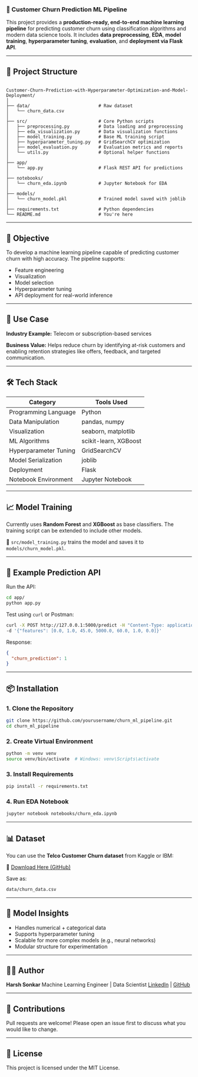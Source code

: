 ### 🔁 Customer Churn Prediction ML Pipeline

This project provides a **production-ready, end-to-end machine learning pipeline** for predicting customer churn using classification algorithms and modern data science tools. It includes **data preprocessing**, **EDA**, **model training**, **hyperparameter tuning**, **evaluation**, and **deployment via Flask API**.

---

## 📂 Project Structure

```

Customer-Churn-Prediction-with-Hyperparameter-Optimization-and-Model-Deployment/
│
├── data/                          # Raw dataset
│   └── churn_data.csv
│
├── src/                           # Core Python scripts
│   ├── preprocessing.py           # Data loading and preprocessing
│   ├── eda_visualization.py       # Data visualization functions
│   ├── model_training.py          # Base ML training script
│   ├── hyperparameter_tuning.py   # GridSearchCV optimization
│   ├── model_evaluation.py        # Evaluation metrics and reports
│   └── utils.py                   # Optional helper functions
│
├── app/
│   └── app.py                     # Flask REST API for predictions
│
├── notebooks/
│   └── churn_eda.ipynb            # Jupyter Notebook for EDA
│
├── models/
│   └── churn_model.pkl            # Trained model saved with joblib
│
├── requirements.txt               # Python dependencies
└── README.md                      # You're here

````

---

## 📌 Objective

To develop a machine learning pipeline capable of predicting customer churn with high accuracy. The pipeline supports:
- Feature engineering
- Visualization
- Model selection
- Hyperparameter tuning
- API deployment for real-world inference

---

## 💼 Use Case

**Industry Example:** Telecom or subscription-based services

**Business Value:** Helps reduce churn by identifying at-risk customers and enabling retention strategies like offers, feedback, and targeted communication.

---

## 🛠️ Tech Stack

| Category               | Tools Used                          |
|------------------------|-------------------------------------|
| Programming Language   | Python                              |
| Data Manipulation      | pandas, numpy                       |
| Visualization          | seaborn, matplotlib                 |
| ML Algorithms          | scikit-learn, XGBoost               |
| Hyperparameter Tuning  | GridSearchCV                        |
| Model Serialization    | joblib                              |
| Deployment             | Flask                               |
| Notebook Environment   | Jupyter Notebook                    |

---

## 📈 Model Training

Currently uses **Random Forest** and **XGBoost** as base classifiers. The training script can be extended to include other models.

📂 `src/model_training.py` trains the model and saves it to `models/churn_model.pkl`.

---

## 🧪 Example Prediction API

Run the API:
```bash
cd app/
python app.py
````

Test using `curl` or Postman:

```bash
curl -X POST http://127.0.0.1:5000/predict -H "Content-Type: application/json" \
-d '{"features": [0.0, 1.0, 45.0, 5000.0, 60.0, 1.0, 0.0]}'
```

Response:

```json
{
  "churn_prediction": 1
}
```

---

## 📦 Installation

### 1. Clone the Repository

```bash
git clone https://github.com/yourusername/churn_ml_pipeline.git
cd churn_ml_pipeline
```

### 2. Create Virtual Environment

```bash
python -m venv venv
source venv/bin/activate  # Windows: venv\Scripts\activate
```

### 3. Install Requirements

```bash
pip install -r requirements.txt
```

### 4. Run EDA Notebook

```bash
jupyter notebook notebooks/churn_eda.ipynb
```

---

## 📊 Dataset

You can use the **Telco Customer Churn dataset** from Kaggle or IBM:

🔗 [Download Here (GitHub)](https://raw.githubusercontent.com/IBM/telco-customer-churn-on-icp4d/master/data/Telco-Customer-Churn.csv)

Save as:

```bash
data/churn_data.csv
```

---

## 🧠 Model Insights

* Handles numerical + categorical data
* Supports hyperparameter tuning
* Scalable for more complex models (e.g., neural networks)
* Modular structure for experimentation

---

## 👨‍💻 Author

**Harsh Sonkar**
Machine Learning Engineer | Data Scientist
[LinkedIn](https://www.linkedin.com/in/harsh-sonkar/) | [GitHub](https://github.com/harsh-sonkar)

---

## 🤝 Contributions

Pull requests are welcome! Please open an issue first to discuss what you would like to change.

---

## 📜 License

This project is licensed under the MIT License.

